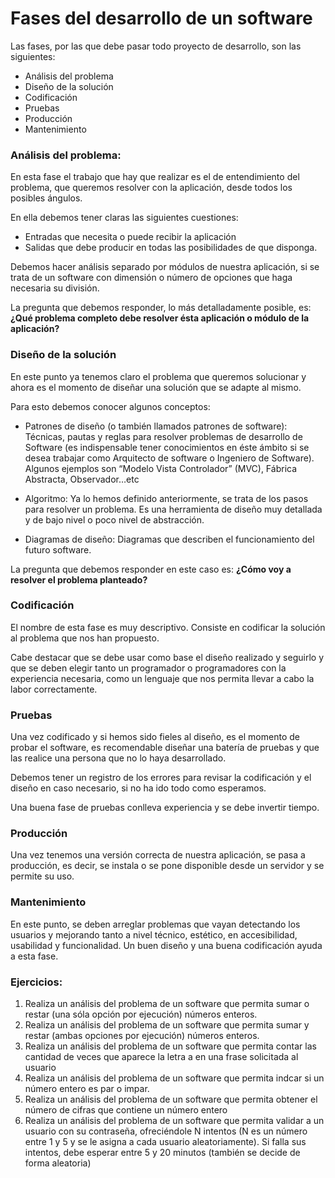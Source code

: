# Fases del desarrollo de un software

Las fases, por las que debe pasar todo proyecto de desarrollo, son las siguientes: 

- Análisis del problema
- Diseño de la solución
- Codificación
- Pruebas
- Producción
- Mantenimiento

### Análisis del problema: 
En esta fase el trabajo que hay que realizar es el de entendimiento del problema, que queremos resolver con la aplicación, desde todos los posibles ángulos.

En ella debemos tener claras las siguientes cuestiones: 

- Entradas que necesita o puede recibir la aplicación
- Salidas que debe producir en todas las posibilidades de que disponga.

Debemos hacer análisis separado por módulos de nuestra aplicación, si se trata de un software con dimensión o número de opciones que haga necesaria su división.

La pregunta que debemos responder, lo más detalladamente posible, es: **¿Qué problema completo debe resolver ésta aplicación o módulo de la aplicación?**

### Diseño de la solución

En este punto ya tenemos claro el problema que queremos solucionar y ahora es el momento de diseñar una solución que se adapte al mismo.

Para esto debemos conocer algunos conceptos: 

- Patrones de diseño (o también llamados patrones de software): Técnicas, pautas y reglas para resolver problemas de desarrollo de Software (es indispensable tener conocimientos en éste ámbito si se desea trabajar como Arquitecto de software o Ingeniero de Software). Algunos ejemplos son “Modelo Vista Controlador” (MVC), Fábrica Abstracta, Observador…etc

- Algoritmo: Ya lo hemos definido anteriormente, se trata de los pasos para resolver un problema. Es una herramienta de diseño muy detallada y de bajo nivel o poco nivel de abstracción. 

- Diagramas de diseño: Diagramas que describen el funcionamiento del futuro software.

La pregunta que debemos responder en este caso es: **¿Cómo voy a resolver el problema planteado?**

### Codificación 
El nombre de esta fase es muy descriptivo. Consiste en codificar la solución al problema que nos han propuesto.

Cabe destacar que se debe usar como base el diseño realizado y seguirlo y que se deben elegir tanto un programador o programadores con la experiencia necesaria, como un lenguaje que nos permita llevar a cabo la labor correctamente.

### Pruebas 
Una vez codificado y si hemos sido fieles al diseño, es el momento de probar el software, es recomendable diseñar una batería de pruebas y que las realice una persona que no lo haya desarrollado.

Debemos tener un registro de los errores para revisar la codificación y el diseño en caso necesario, si no ha ido todo como esperamos.

Una buena fase de pruebas conlleva experiencia y se debe invertir tiempo.

### Producción 
Una vez tenemos una versión correcta de nuestra aplicación, se pasa a producción, es decir, se instala o se pone disponible desde un servidor y se permite su uso.

### Mantenimiento 
En este punto, se deben arreglar problemas que vayan detectando los usuarios y mejorando tanto a nivel técnico, estético, en accesibilidad, usabilidad y funcionalidad.
Un buen diseño y una buena codificación ayuda a esta fase.


### Ejercicios: 

1. Realiza un análisis del problema de un software que permita sumar o restar (una sóla opción por ejecución) números enteros.
2. Realiza un análisis del problema de un software que permita sumar y restar (ambas opciones por ejecución) números enteros.
3. Realiza un análisis del problema de un software que permita contar las cantidad de veces que aparece la letra a en una frase solicitada al usuario
4. Realiza un análisis del problema de un software que permita indcar si un número entero es par o impar.
5. Realiza un análisis del problema de un software que permita obtener el número de cifras que contiene un número entero
6. Realiza un análisis del problema de un software que permita validar a un usuario con su contraseña, ofreciéndole N intentos (N es un número entre 1 y 5 y se le asigna a cada usuario aleatoriamente). Si falla sus intentos, debe esperar entre 5 y 20 minutos (también se decide de forma aleatoria)